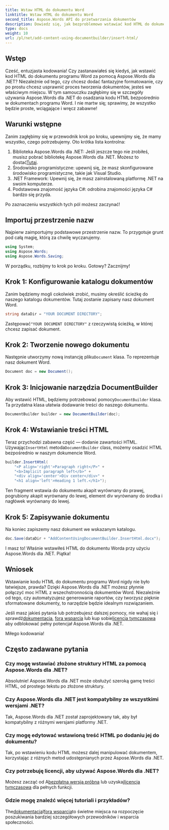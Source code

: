 ```yaml
---
title: Wstaw HTML do dokumentu Word
linktitle: Wstaw HTML do dokumentu Word
second_title: Aspose.Words API do przetwarzania dokumentów
description: Dowiedz się, jak bezproblemowo wstawiać kod HTML do dokumentów programu Word za pomocą Aspose.Words dla .NET, korzystając z naszego szczegółowego samouczka krok po kroku. Idealny dla programistów.
type: docs
weight: 10
url: /pl/net/add-content-using-documentbuilder/insert-html/
---
```

## Wstęp

Cześć, entuzjasta kodowania! Czy zastanawiałeś się kiedyś, jak wstawić kod HTML do dokumentu programu Word za pomocą Aspose.Words dla .NET? Niezależnie od tego, czy chcesz dodać fantazyjne formatowanie, czy po prostu chcesz usprawnić proces tworzenia dokumentów, jesteś we właściwym miejscu. W tym samouczku zagłębimy się w szczegóły używania Aspose.Words dla .NET do osadzania kodu HTML bezpośrednio w dokumentach programu Word. I nie martw się; sprawimy, że wszystko będzie proste, wciągające i wręcz zabawne!

## Warunki wstępne

Zanim zagłębimy się w przewodnik krok po kroku, upewnijmy się, że mamy wszystko, czego potrzebujemy. Oto krótka lista kontrolna:

1. Biblioteka Aspose.Words dla .NET: Jeśli jeszcze tego nie zrobiłeś, musisz pobrać bibliotekę Aspose.Words dla .NET. Możesz to dostać[Tutaj](https://releases.aspose.com/words/net/).
2. Środowisko programistyczne: upewnij się, że masz skonfigurowane środowisko programistyczne, takie jak Visual Studio.
3. .NET Framework: Upewnij się, że masz zainstalowaną platformę .NET na swoim komputerze.
4. Podstawowa znajomość języka C#: odrobina znajomości języka C# bardzo się przyda.

Po zaznaczeniu wszystkich tych pól możesz zaczynać!

## Importuj przestrzenie nazw

Najpierw zaimportujmy podstawowe przestrzenie nazw. To przygotuje grunt pod całą magię, którą za chwilę wyczarujemy.

```csharp
using System;
using Aspose.Words;
using Aspose.Words.Saving;
```

W porządku, rozbijmy to krok po kroku. Gotowy? Zacznijmy!

## Krok 1: Konfigurowanie katalogu dokumentów

Zanim będziemy mogli cokolwiek zrobić, musimy określić ścieżkę do naszego katalogu dokumentów. Tutaj zostanie zapisany nasz dokument Word.

```csharp
string dataDir = "YOUR DOCUMENT DIRECTORY";
```

 Zastępować`"YOUR DOCUMENT DIRECTORY"` z rzeczywistą ścieżką, w której chcesz zapisać dokument.

## Krok 2: Tworzenie nowego dokumentu

 Następnie utworzymy nową instancję pliku`Document` klasa. To reprezentuje nasz dokument Word.

```csharp
Document doc = new Document();
```

## Krok 3: Inicjowanie narzędzia DocumentBuilder

Aby wstawić HTML, będziemy potrzebować pomocy`DocumentBuilder` klasa. Ta przydatna klasa ułatwia dodawanie treści do naszego dokumentu.

```csharp
DocumentBuilder builder = new DocumentBuilder(doc);
```

## Krok 4: Wstawianie treści HTML

 Teraz przychodzi zabawna część — dodanie zawartości HTML. Używając`InsertHtml` metoda`DocumentBuilder` class, możemy osadzić HTML bezpośrednio w naszym dokumencie Word.

```csharp
builder.InsertHtml(
    "<P align='right'>Paragraph right</P>" +
    "<b>Implicit paragraph left</b>" +
    "<div align='center'>Div center</div>" +
    "<h1 align='left'>Heading 1 left.</h1>");
```

Ten fragment wstawia do dokumentu akapit wyrównany do prawej, pogrubiony akapit wyrównany do lewej, element div wyrównany do środka i nagłówek wyrównany do lewej.

## Krok 5: Zapisywanie dokumentu

Na koniec zapiszemy nasz dokument we wskazanym katalogu.

```csharp
doc.Save(dataDir + "AddContentUsingDocumentBuilder.InsertHtml.docx");
```

I masz to! Właśnie wstawiłeś HTML do dokumentu Worda przy użyciu Aspose.Words dla .NET. Piątka!

## Wniosek

Wstawianie kodu HTML do dokumentu programu Word nigdy nie było łatwiejsze, prawda? Dzięki Aspose.Words dla .NET możesz płynnie połączyć moc HTML z wszechstronnością dokumentów Word. Niezależnie od tego, czy automatyzujesz generowanie raportów, czy tworzysz pięknie sformatowane dokumenty, to narzędzie będzie idealnym rozwiązaniem.

Jeśli masz jakieś pytania lub potrzebujesz dalszej pomocy, nie wahaj się i sprawdź[dokumentacja](https://reference.aspose.com/words/net/), [fora wsparcia](https://forum.aspose.com/c/words/8) lub kup sobie[licencja tymczasowa](https://purchase.aspose.com/temporary-license/) aby odblokować pełny potencjał Aspose.Words dla .NET.

Miłego kodowania!

## Często zadawane pytania

### Czy mogę wstawiać złożone struktury HTML za pomocą Aspose.Words dla .NET?  
Absolutnie! Aspose.Words dla .NET może obsłużyć szeroką gamę treści HTML, od prostego tekstu po złożone struktury.

### Czy Aspose.Words dla .NET jest kompatybilny ze wszystkimi wersjami .NET?  
Tak, Aspose.Words dla .NET został zaprojektowany tak, aby był kompatybilny z różnymi wersjami platformy .NET.

### Czy mogę edytować wstawioną treść HTML po dodaniu jej do dokumentu?  
Tak, po wstawieniu kodu HTML możesz dalej manipulować dokumentem, korzystając z różnych metod udostępnianych przez Aspose.Words dla .NET.

### Czy potrzebuję licencji, aby używać Aspose.Words dla .NET?  
 Możesz zacząć od A[bezpłatna wersja próbna](https://releases.aspose.com/) lub uzyskaj[licencja tymczasowa](https://purchase.aspose.com/temporary-license/) dla pełnych funkcji.

### Gdzie mogę znaleźć więcej tutoriali i przykładów?  
 The[dokumentacja](https://reference.aspose.com/words/net/)I[fora wsparcia](https://forum.aspose.com/c/words/8)to świetne miejsca na rozpoczęcie poszukiwania bardziej szczegółowych przewodników i wsparcia społeczności.